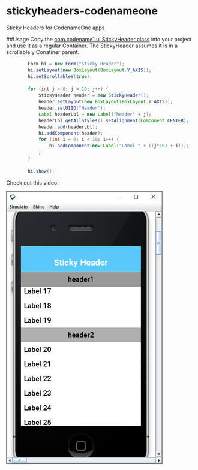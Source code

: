 # stickyheaders-codenameone
Sticky Headers for CodenameOne apps

##Usage
Copy the [com.codename1.ui.StickyHeader class](StickyHeader/src/com/codename1/ui/StickyHeader.java) into your project and use it
as a regular Container.
The StickyHeader assumes it is in a scrollable y Conatiner parent.

```java
        Form hi = new Form("Sticky Header");
        hi.setLayout(new BoxLayout(BoxLayout.Y_AXIS));
        hi.setScrollableY(true);

        for (int j = 0; j < 10; j++) {
            StickyHeader header = new StickyHeader();
            header.setLayout(new BoxLayout(BoxLayout.Y_AXIS));
            header.setUIID("Header");
            Label headerLbl = new Label("header" + j);
            headerLbl.getAllStyles().setAlignment(Component.CENTER);
            header.add(headerLbl);
            hi.addComponent(header);                        
            for (int i = 0; i < 10; i++) {
                hi.addComponent(new Label("Label " + ((j*10) + i)));            
            }
        }
        
        hi.show();
```


Check out this video:

[![StickHeader](StickyHeader/simulator.png)](http://youtu.be/Hb-Fz-6PG54?hd=1 "Sticky Headers")

